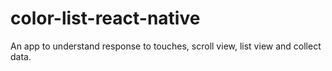 # color-list-react-native
An app to understand response to touches, scroll view, list view and collect data.
